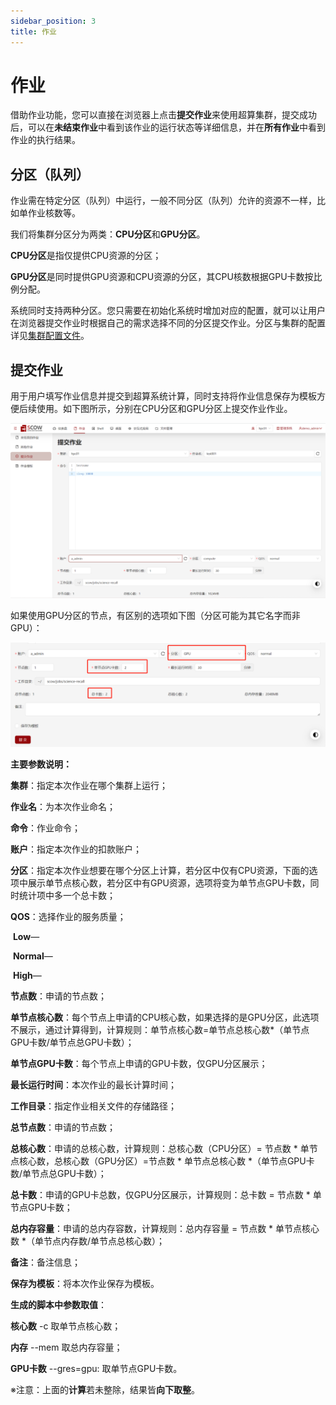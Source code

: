 ```yaml
---
sidebar_position: 3
title: 作业
---
```


# 作业

借助作业功能，您可以直接在浏览器上点击**提交作业**来使用超算集群，提交成功后，可以在**未结束作业**中看到该作业的运行状态等详细信息，并在**所有作业**中看到作业的执行结果。

## 分区（队列）

作业需在特定分区（队列）中运行，一般不同分区（队列）允许的资源不一样，比如单作业核数等。

我们将集群分区分为两类：**CPU分区**和**GPU分区**。

**CPU分区**是指仅提供CPU资源的分区；

**GPU分区**是同时提供GPU资源和CPU资源的分区，其CPU核数根据GPU卡数按比例分配。

系统同时支持两种分区。您只需要在初始化系统时增加对应的配置，就可以让用户在浏览器提交作业时根据自己的需求选择不同的分区提交作业。分区与集群的配置详见[集群配置文件](../../deploy/config/cluster-config.md)。

## 提交作业

用于用户填写作业信息并提交到超算系统计算，同时支持将作业信息保存为模板方便后续使用。如下图所示，分别在CPU分区和GPU分区上提交作业作业。

![submitJob](./submitJob.png)

如果使用GPU分区的节点，有区别的选项如下图（分区可能为其它名字而非GPU）：

![submitGPUJob](./submitGPUJob.png)

**主要参数说明：** 

**集群**：指定本次作业在哪个集群上运行；

**作业名**：为本次作业命名；

**命令**：作业命令；

**账户**：指定本次作业的扣款账户；

**分区**：指定本次作业想要在哪个分区上计算，若分区中仅有CPU资源，下面的选项中展示单节点核心数，若分区中有GPU资源，选项将变为单节点GPU卡数，同时统计项中多一个总卡数；

**QOS**：选择作业的服务质量；

​	**Low**—

​	**Normal**—

​	**High**—

**节点数**：申请的节点数；

**单节点核心数**：每个节点上申请的CPU核心数，如果选择的是GPU分区，此选项不展示，通过计算得到，计算规则：单节点核心数=单节点总核心数*（单节点GPU卡数/单节点总GPU卡数）；

**单节点GPU卡数**：每个节点上申请的GPU卡数，仅GPU分区展示；

**最长运行时间**：本次作业的最长计算时间；

**工作目录**：指定作业相关文件的存储路径；

**总节点数**：申请的节点数；

**总核心数**：申请的总核心数，计算规则：总核心数（CPU分区）= 节点数 * 单节点核心数，总核心数（GPU分区）=节点数 * 单节点总核心数 *（单节点GPU卡数/单节点总GPU卡数）；

**总卡数**：申请的GPU卡总数，仅GPU分区展示，计算规则：总卡数 = 节点数 * 单节点GPU卡数；

**总内存容量**：申请的总内存容数，计算规则：总内存容量 = 节点数 * 单节点核心数 *（单节点内存数/单节点总核心数）；

**备注**：备注信息；

**保存为模板**：将本次作业保存为模板。

**生成的脚本中参数取值**：

**核心数** -c 取单节点核心数；

**内存** --mem 取总内存容量；

**GPU卡数** --gres=gpu: 取单节点GPU卡数。

※注意：上面的**计算**若未整除，结果皆**向下取整**。






